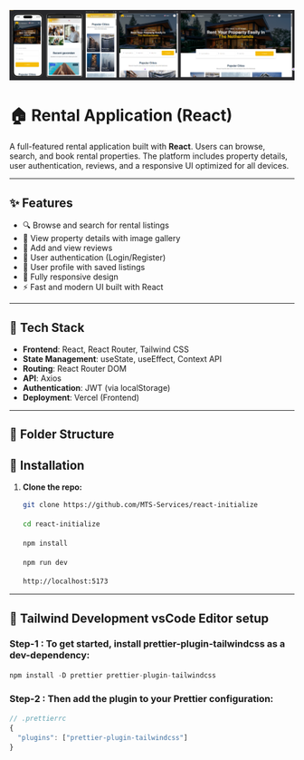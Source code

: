 ![alt text](image-1.png)

# 🏠 Rental Application (React)

A full-featured rental application built with **React**. Users can browse, search, and book rental properties. The platform includes property details, user authentication, reviews, and a responsive UI optimized for all devices.

---

## ✨ Features

- 🔍 Browse and search for rental listings
- 🏡 View property details with image gallery
- 📝 Add and view reviews
- 🔐 User authentication (Login/Register)
- 💾 User profile with saved listings
- 📱 Fully responsive design
- ⚡ Fast and modern UI built with React

---

## 🚀 Tech Stack

- **Frontend**: React, React Router, Tailwind CSS
- **State Management**: useState, useEffect, Context API
- **Routing**: React Router DOM
- **API**: Axios
- **Authentication**: JWT (via localStorage)
- **Deployment**: Vercel (Frontend)

---

## 📁 Folder Structure

## 🔧 Installation

1. **Clone the repo:**

   ```bash
   git clone https://github.com/MTS-Services/react-initialize

   cd react-initialize

   npm install

   npm run dev

   http://localhost:5173

   ```

---

## 🎨 Tailwind Development vsCode Editor setup

### Step-1 : To get started, install prettier-plugin-tailwindcss as a dev-dependency:

```js
npm install -D prettier prettier-plugin-tailwindcss
```

### Step-2 : Then add the plugin to your Prettier configuration:

```js
// .prettierrc
{
  "plugins": ["prettier-plugin-tailwindcss"]
}
```
